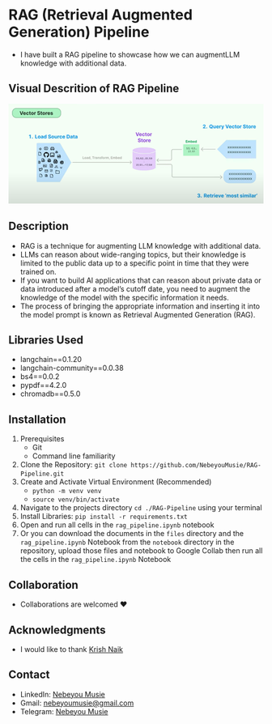# RAG (Retrieval Augmented Generation) Pipeline
- I have built a RAG pipeline to showcase how we can augmentLLM knowledge with additional data.

## Visual Descrition of RAG Pipeline
![RAG Pipeline Image](./image/rag.png)

## Description
- RAG is a technique for augmenting LLM knowledge with additional data.
- LLMs can reason about wide-ranging topics, but their knowledge is limited to the public data up to a specific point in time that they were trained on. 
- If you want to build AI applications that can reason about private data or data introduced after a model’s cutoff date, you need to augment the knowledge of the model with the specific information it needs. 
- The process of bringing the appropriate information and inserting it into the model prompt is known as Retrieval Augmented Generation (RAG).

## Libraries Used
- langchain==0.1.20
- langchain-community==0.0.38
- bs4==0.0.2
- pypdf==4.2.0
- chromadb==0.5.0

## Installation
 1. Prerequisites
    - Git
    - Command line familiarity
 2. Clone the Repository: `git clone https://github.com/NebeyouMusie/RAG-Pipeline.git`
 3. Create and Activate Virtual Environment (Recommended)
    - `python -m venv venv`
    - `source venv/bin/activate`
 4. Navigate to the projects directory `cd ./RAG-Pipeline` using your terminal
 5. Install Libraries: `pip install -r requirements.txt`
 6. Open and run all cells in the `rag_pipeline.ipynb` notebook
 7. Or you can download the documents in the `files` directory and the `rag_pipeline.ipynb`  Notebook from the `notebook` directory in the repository, upload those files and notebook to Google Collab then run all the cells in the `rag_pipeline.ipynb` Notebook

## Collaboration
- Collaborations are welcomed ❤️

## Acknowledgments
 - I would like to thank [Krish Naik](https://www.youtube.com/@krishnaik06)
   
## Contact
 - LinkedIn: [Nebeyou Musie](https://www.linkedin.com/in/nebeyou-musie)
 - Gmail: nebeyoumusie@gmail.com
 - Telegram: [Nebeyou Musie](https://t.me/NebeyouMusie)
